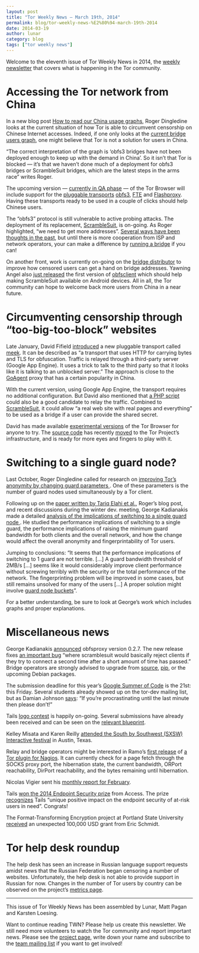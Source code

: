 ```yaml
---
layout: post
title: "Tor Weekly News — March 19th, 2014"
permalink: blog/tor-weekly-news-%E2%80%94-march-19th-2014
date: 2014-03-19
author: lunar
category: blog
tags: ["tor weekly news"]
---
```


Welcome to the eleventh issue of Tor Weekly News in 2014, the [weekly newsletter](https://lists.torproject.org/cgi-bin/mailman/listinfo/tor-news) that covers what is happening in the Tor community.

# Accessing the Tor network from China

In a new blog post [How to read our China usage graphs](https://blog.torproject.org/blog/how-to-read-our-china-usage-graphs), Roger Dingledine looks at the current situation of how Tor is able to circumvent censorship on Chinese Internet accesses. Indeed, if one only looks at the [current bridge users graph](https://metrics.torproject.org/users.html?graph=userstats-bridge-country&start=2011-10-18&end=2014-01-16&country=cn#userstats-bridge-country), one might believe that Tor is not a solution for users in China.

“The correct interpretation of the graph is ‘obfs3 bridges have not been deployed enough to keep up with the demand in China’. So it isn’t that Tor is blocked — it’s that we haven’t done much of a deployment for obfs3 bridges or ScrambleSuit bridges, which are the latest steps in the arms race” writes Roger.

The upcoming version — [currently in QA phase](https://lists.torproject.org/pipermail/tor-qa/2014-March/000364.html) — of the Tor Browser will include support for the [pluggable transports](https://www.torproject.org/docs/pluggable-transports.html) [obfs3](https://gitweb.torproject.org/pluggable-transports/obfsproxy.git/blob/refs/heads/master:/doc/obfs3/obfs3-protocol-spec.txt), [FTE](https://fteproxy.org/) and [Flashproxy](https://crypto.stanford.edu/flashproxy/). Having these transports ready to be used in a couple of clicks should help Chinese users.

The “obfs3” protocol is still vulnerable to active probing attacks. The deployment of its replacement, [ScrambleSuit](http://www.cs.kau.se/philwint/scramblesuit/), is on-going. As Roger highlighted, “we need to get more addresses”. [Several ways have been thoughts in the past](https://blog.torproject.org/blog/strategies-getting-more-bridge-addresses), but until there is more cooperation from ISP and network operators, your can make a difference by [running a bridge](https://lists.torproject.org/pipermail/tor-relays/2014-February/003886.html) if you can!

On another front, work is currently on-going on the [bridge distributor](https://gitweb.torproject.org/bridgedb.git) to improve how censored users can get a hand on bridge addresses. Yawning Angel also [just released](https://lists.torproject.org/pipermail/tor-dev/2014-March/006476.html) the first version of [obfsclient](https://github.com/Yawning/obfsclient) which should help making ScrambleSuit available on Android devices. All in all, the Tor community can hope to welcome back more users from China in a near future.

# Circumventing censorship through “too-big-too-block” websites

Late January, David Fifield [introduced](https://lists.torproject.org/pipermail/tor-dev/2014-January/006159.html) a new pluggable transport called [meek](https://trac.torproject.org/projects/tor/wiki/doc/meek). It can be described as “a transport that uses HTTP for carrying bytes and TLS for obfuscation. Traffic is relayed through a third-party server (Google App Engine). It uses a trick to talk to the third party so that it looks like it is talking to an unblocked server.” The approach is close to the [GoAgent](https://trac.torproject.org/projects/tor/wiki/doc/GoAgent) proxy that has a certain popularity in China.

With the current version, using Google App Engine, the transport requires no additional configuration. But David also mentioned that [a PHP script](https://bugs.torproject.org/10984) could also be a good candidate to relay the traffic. Combined to [ScrambleSuit](http://www.cs.kau.se/philwint/scramblesuit/), it could allow “a real web site with real pages and everything” to be used as a bridge if a user can provide the shared secret.

David has made available [experimental versions](https://lists.torproject.org/pipermail/tor-qa/2014-February/000340.html) of the Tor Browser for anyone to try. The [source code](https://gitweb.torproject.org/pluggable-transports/meek.git) has recently [moved](https://lists.torproject.org/pipermail/tor-dev/2014-March/006506.html) to the Tor Project’s infrastructure, and is ready for more eyes and fingers to play with it.

# Switching to a single guard node?

Last October, Roger Dingledine called for research on [improving Tor’s anonymity by changing guard parameters ](https://blog.torproject.org/blog/improving-tors-anonymity-changing-guard-parameters). One of these parameters is the number of guard nodes used simultaneously by a Tor client.

Following up on the [paper written by Tariq Elahi et al.](http://freehaven.net/~arma/cogs-wpes.pdf), Roger’s blog post, and recent discussions during the winter dev. meeting, George Kadianakis made a detailed [analysis of the implications of switching to a single guard node ](https://lists.torproject.org/pipermail/tor-dev/2014-March/006458.html). He studied the performance implications of switching to a single guard, the performance implications of raising the minimum guard bandwidth for both clients and the overall network, and how the change would affect the overall anonymity and fingerprintability of Tor users.

Jumping to conclusions: “It seems that the performance implications of switching to 1 guard are not terrible. […] A guard bandwidth threshold of 2MB/s […] seems like it would considerably improve client performance without screwing terribly with the security or the total performance of the network. The fingerprinting problem will be improved in some cases, but still remains unsolved for many of the users […] A proper solution might involve [guard node buckets](https://bugs.torproject.org/9273#comment:4)”.

For a better understanding, be sure to look at George’s work which includes graphs and proper explanations.

# Miscellaneous news

George Kadianakis [announced](https://lists.torproject.org/pipermail/tor-relays/2014-March/004074.html) obfsproxy version 0.2.7. The new release fixes [an important bug](https://bugs.torproject.org/11100) “where scramblesuit would basically reject clients if they try to connect a second time after a short amount of time has passed.” Bridge operators are strongly advised to upgrade from [source](https://gitweb.torproject.org/pluggable-transports/obfsproxy.git/commit/6cdbc64), [pip](https://pypi.python.org/pypi/obfsproxy/0.2.7), or the upcoming Debian packages.

The submission deadline for this year’s [Google Summer of Code](https://blog.torproject.org/blog/tor-google-summer-code-2014) is the 21st: this Friday. Several students already showed up on the tor-dev mailing list, but as Damian Johnson [says](https://lists.torproject.org/pipermail/tor-dev/2014-March/006498.html): “If you’re procrastinating until the last minute then please don’t!”

Tails [logo contest](https://tails.boum.org/news/) is happily on-going. Several submissions have already been received and can be seen on the [relevant blueprint](https://tails.boum.org/blueprint/logo/).

Kelley Misata and Karen Reilly [attended the South by Southwest (SXSW) Interactive festival](https://lists.torproject.org/pipermail/tor-reports/2014-March/000485.html) in Austin, Texas.

Relay and bridge operators might be interested in Ramo’s [first release](https://lists.torproject.org/pipermail/tor-relays/2014-March/004062.html) of [a Tor plugin for Nagios](https://github.com/goodvikings/tor_nagios). It can currently check for a page fetch through the SOCKS proxy port, the hibernation state, the current bandwidth, ORPort reachability, DirPort reachability, and the bytes remaining until hibernation.

Nicolas Vigier sent his [monthly report for February](https://lists.torproject.org/pipermail/tor-reports/2014-March/000486.html).

Tails [won the 2014 Endpoint Security prize](https://twitter.com/accessnow/status/441043400708857856) from Access. The prize [recognizes](https://www.accessnow.org/prize) Tails “unique positive impact on the endpoint security of at-risk users in need”. Congrats!

The Format-Transforming Encryption project at Portland State University [received](http://www.oregonlive.com/silicon-forest/index.ssf/2014/03/psu_professor_wins_surprise_10.html) an unexpected 100,000 USD grant from Eric Schmidt.

# Tor help desk roundup

The help desk has seen an increase in Russian language support requests amidst news that the Russian Federation began censoring a number of websites. Unfortunately, the help desk is not able to provide support in Russian for now. Changes in the number of Tor users by country can be observed on the project’s [metrics page](https://metrics.torproject.org/users.html).

* * *

This issue of Tor Weekly News has been assembled by Lunar, Matt Pagan and Karsten Loesing.

Want to continue reading TWN? Please help us create this newsletter. We still need more volunteers to watch the Tor community and report important news. Please see the [project page](https://trac.torproject.org/projects/tor/wiki/TorWeeklyNews), write down your name and subscribe to the [team mailing list](https://lists.torproject.org/cgi-bin/mailman/listinfo/news-team) if you want to get involved!

